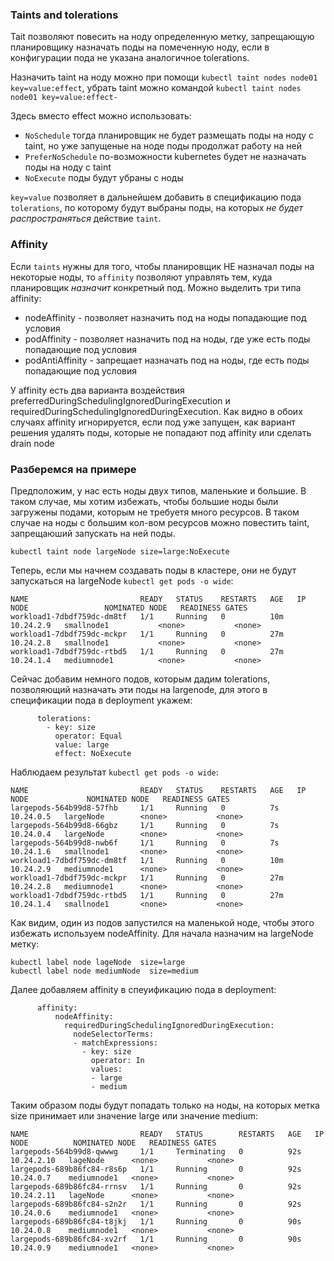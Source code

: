 
### Taints and tolerations

Tait позволяют повесить на ноду определенную метку, запрещающую планировщику назначать поды на помеченную ноду, если в конфигурации пода не указана аналогичное  tolerations.

Назначить  taint на ноду можно при помощи `kubectl taint nodes node01 key=value:effect`, убрать  taint можно командой `kubectl taint nodes node01 key=value:effect-`

Здесь вместо effect можно использовать:

* `NoSchedule` тогда планировщик не будет размещать поды на ноду с  taint, но уже запущеные на ноде поды продолжат работу на ней
* `PreferNoSchedule`  по-возможности kubernetes будет не назначать поды на ноду с  taint
* `NoExecute` поды будут убраны с ноды

`key=value` позволяет в дальнейшем добавить в  спецификацию пода `tolerations`, по которому будут выбраны поды, на которых *не будет распространяться* действие `taint`.



### Affinity

Если `taints` нужны для того, чтобы планировщик НЕ назначал поды на некоторые ноды, то `affinity` позволяют управлять тем, куда планировщик *назначит* конкретный под. Можно выделить три типа affinity:

* nodeAffinity - позволяет назначить под на ноды попадающие под условия
* podAffinity  - позволяет назначить под на ноды, где уже есть поды попадающие под условия
* podAntiAffinity - запрещает назначать под на ноды, где есть поды попадающие под условия


У affinity  есть два варианта воздействия preferredDuringSchedulingIgnoredDuringExecution  и requiredDuringSchedulingIgnoredDuringExecution. Как видно в обоих случаях  affinity игнорируется, если под уже запущен, как вариант решения удалять поды, которые не попадают под affinity или сделать drain node

### Разберемся на примере

Предположим, у нас есть ноды двух типов, маленькие и большие. В таком случае, мы хотим избежать, чтобы большие ноды были загружены подами, которым не требуетя много ресурсов.  В таком случае на ноды с большим кол-вом ресурсов можно повестить taint, запрещаюший запускать на ней поды. 

```
kubectl taint node largeNode size=large:NoExecute 
```

Теперь, если мы начнем создавать поды в кластере, они не будут запускаться на largeNode `kubectl get pods -o wide`:
```
NAME                         READY   STATUS    RESTARTS   AGE   IP          NODE                 NOMINATED NODE   READINESS GATES
workload1-7dbdf759dc-dm8tf   1/1     Running   0          10m   10.24.2.9   smallnode1           <none>           <none>
workload1-7dbdf759dc-mckpr   1/1     Running   0          27m   10.24.2.8   smallnode1           <none>           <none>
workload1-7dbdf759dc-rtbd5   1/1     Running   0          27m   10.24.1.4   mediumnode1          <none>           <none>
```

Сейчас добавим немного подов, которым дадим tolerations, позволяющий назначать эти поды на largenode, для этого в спецификации пода в deployment укажем:

```
      tolerations:
        - key: size
          operator: Equal
          value: large
          effect: NoExecute
```

Наблюдаем результат `kubectl get pods -o wide`:
```
NAME                         READY   STATUS    RESTARTS   AGE   IP          NODE             NOMINATED NODE   READINESS GATES
largepods-564b99d8-57fhb     1/1     Running   0          7s    10.24.0.5   largeNode        <none>           <none>
largepods-564b99d8-66gbz     1/1     Running   0          7s    10.24.0.4   largeNode        <none>           <none>
largepods-564b99d8-nwb6f     1/1     Running   0          7s    10.24.1.6   smallnode1       <none>           <none>
workload1-7dbdf759dc-dm8tf   1/1     Running   0          10m   10.24.2.9   mediumnode1      <none>           <none>
workload1-7dbdf759dc-mckpr   1/1     Running   0          27m   10.24.2.8   mediumnode1      <none>           <none>
workload1-7dbdf759dc-rtbd5   1/1     Running   0          27m   10.24.1.4   smallnode1       <none>           <none>
```

Как видим, один из подов запустился на маленькой ноде, чтобы этого избежать используем nodeAffinity. Для начала назначим на largeNode метку:
```
kubectl label node lageNode  size=large
kubectl label node mediumNode  size=medium
```

Далее добавляем affinity в спеуификацию пода в deployment:
```
      affinity:
          nodeAffinity:
            requiredDuringSchedulingIgnoredDuringExecution:
              nodeSelectorTerms:
              - matchExpressions:
                - key: size
                  operator: In
                  values:
                  - large
                  - medium
```

Таким образом поды будут попадать только на ноды, на которых метка  size принимает или значение large или значение medium:

```
NAME                         READY   STATUS        RESTARTS   AGE   IP           NODE          NOMINATED NODE   READINESS GATES
largepods-564b99d8-qwwwg     1/1     Terminating   0          92s   10.24.2.10   lageNode      <none>           <none>
largepods-689b86fc84-r8s6p   1/1     Running       0          92s   10.24.0.7    mediumnode1   <none>           <none>
largepods-689b86fc84-rrnsv   1/1     Running       0          92s   10.24.2.11   lageNode      <none>           <none>
largepods-689b86fc84-s2n2r   1/1     Running       0          92s   10.24.0.6    mediumnode1   <none>           <none>
largepods-689b86fc84-t8jkj   1/1     Running       0          90s   10.24.0.8    mediumnode1   <none>           <none>
largepods-689b86fc84-xv2rf   1/1     Running       0          90s   10.24.0.9    mediumnode1   <none>           <none>
```


